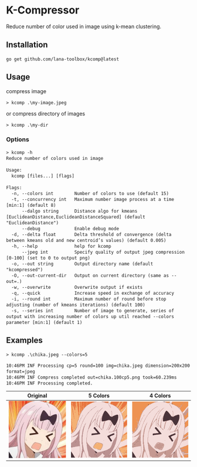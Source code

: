 # K-Compressor

Reduce number of color used in image using k-mean clustering.

## Installation

```shell
go get github.com/lana-toolbox/kcomp@latest
```

## Usage

compress image

```shell
> kcomp .\my-image.jpeg
```

or compress directory of images

```shell
> kcomp .\my-dir
```

### Options

```
> kcomp -h  
Reduce number of colors used in image

Usage:
  kcomp [files...] [flags]
  
Flags:
  -n, --colors int        Number of colors to use (default 15)
  -t, --concurrency int   Maximum number image process at a time [min:1] (default 8)
      --dalgo string      Distance algo for kmeans [EuclideanDistance,EuclideanDistanceSquared] (default "EuclideanDistance")
      --debug             Enable debug mode
  -d, --delta float       Delta threshold of convergence (delta between kmeans old and new centroid’s values) (default 0.005)
  -h, --help              help for kcomp
      --jpeg int          Specify quality of output jpeg compression [0-100] (set to 0 to output png)
  -o, --out string        Output directory name (default "kcompressed")
  -O, --out-current-dir   Output on current directory (same as --out=.)
  -w, --overwrite         Overwrite output if exists
  -q, --quick             Increase speed in exchange of accuracy
  -i, --round int         Maximum number of round before stop adjusting (number of kmeans iterations) (default 100)
  -s, --series int        Number of image to generate, series of output with increasing number of colors up util reached --colors parameter [min:1] (default 1)
```

## Examples

```shell
> kcomp .\chika.jpeg --colors=5
```

```shell
10:46PM INF Processing cp=5 round=100 img=chika.jpeg dimension=200x200 format=jpeg
10:46PM INF Compress completed out=chika.100cp5.png took=60.239ms
10:46PM INF Processing completed.
```

| Original                  | 5 Colors                              | 4 Colors                              |
|---------------------------|---------------------------------------|---------------------------------------|
| ![chika.jpeg](chika.jpeg) | ![chika.100cp5.png](chika.100cp5.png) | ![chika.100cp4.png](chika.100cp4.png) |

